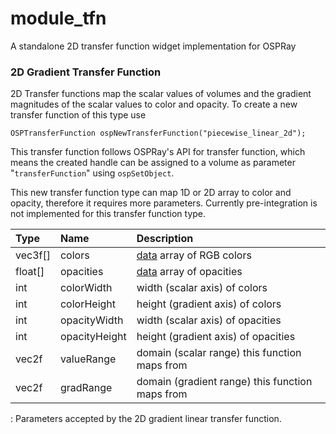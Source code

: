 # module_tfn

A standalone 2D transfer function widget implementation for OSPRay

### 2D Gradient Transfer Function

2D Transfer functions map the scalar values of volumes and the gradient magnitudes
of the scalar values to color and opacity.
To create a new transfer function of this type use

``` {.cpp}
OSPTransferFunction ospNewTransferFunction("piecewise_linear_2d");
```

This transfer function follows OSPRay's API for transfer function, which means
the created handle can be assigned to a volume as parameter "`transferFunction`"
using `ospSetObject`.

This new transfer function type can map 1D or 2D array to color and opacity, therefore
it requires more parameters. Currently pre-integration is not implemented for this
transfer function type.

| Type       | Name          | Description                                     |
|:-----------|:--------------|:------------------------------------------------|
| vec3f\[\]  | colors        | [data](#data) array of RGB colors               |
| float\[\]  | opacities     | [data](#data) array of opacities                |
| int        | colorWidth    | width (scalar axis) of colors                   |
| int        | colorHeight   | height (gradient axis) of colors                | 
| int        | opacityWidth  | width (scalar axis) of opacities                |
| int        | opacityHeight | height (gradient axis) of opacities             | 
| vec2f      | valueRange    | domain (scalar range) this function maps from   |
| vec2f      | gradRange     | domain (gradient range) this function maps from |

: Parameters accepted by the 2D gradient linear transfer function.

